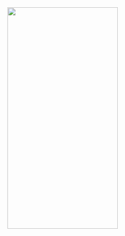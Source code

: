 <img src="https://github.com/njm181/SaveMeGeo/assets/42520564/3d62a3dc-af9c-4996-9e21-ec6242c93fc1" width="250" height="500">


